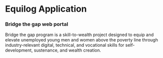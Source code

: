 <h1>Equilog Application</h1>
<h3><b>Bridge the gap web portal</b></h3>
<p>Bridge the gap program is a skill-to-wealth project designed to equip and elevate unemployed young men and women above the poverty line through industry-relevant digital, technical, and vocational skills for self-development, sustenance, and wealth creation.</p>